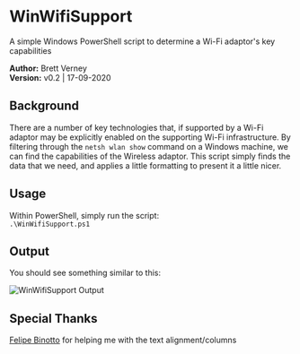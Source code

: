 # WinWifiSupport
A simple Windows PowerShell script to determine a Wi-Fi adaptor's key capabilities

**Author:** Brett Verney</br>
**Version:** v0.2 | 17-09-2020

## Background
There are a number of key technologies that, if supported by a Wi-Fi adaptor may be explicitly enabled on the supporting Wi-Fi infrastructure. By filtering through the ```netsh wlan show``` command on a Windows machine, we can find the capabilities of the Wireless adaptor. This script simply finds the data that we need, and applies a little formatting to present it a little nicer.

## Usage
Within PowerShell, simply run the script:<br>
```.\WinWifiSupport.ps1```


## Output

You should see something similar to this:

![WinWifiSupport Output](https://github.com/wifiwizardofoz/WinWifiSupport/blob/master/winWifiSupport.PNG)

## Special Thanks
[Felipe Binotto](https://github.com/fbinotto) for helping me with the text alignment/columns
